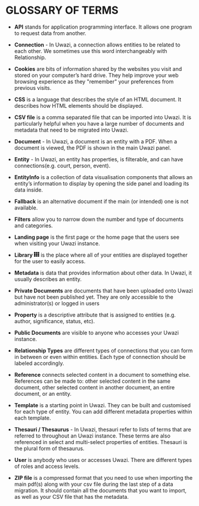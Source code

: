 # GLOSSARY OF TERMS

- **API** stands for application programming interface. It allows one program to request data from another.

- **Connection** - In Uwazi, a connection allows entities to be related to each other. We sometimes use this word interchangeably with Relationship.

- **Cookies** are bits of information shared by the websites you visit and stored on your computer’s hard drive. They help improve your web browsing experience as they "remember" your preferences from previous visits.

- **CSS** is a language that describes the style of an HTML document. It describes how HTML elements should be displayed.

- **CSV file** is a comma separated file that can be imported into Uwazi. It is particularly helpful when you have a large number of documents and metadata that need to be migrated into Uwazi.

- **Document** - In Uwazi, a document is an entity with a PDF. When a document is viewed, the PDF is shown in the main Uwazi panel.

- **Entity** - In Uwazi, an entity has properties, is filterable, and can have connections(e.g. court, person, event).

- **EntityInfo** is a collection of data visualisation components that allows an entity’s information to display by opening the side panel and loading its data inside.

- **Fallback** is an alternative document if the main (or intended) one is not available.

- **Filters** allow you to narrow down the number and type of documents and categories.

- **Landing page** is the first page or the home page that the users see when visiting your Uwazi instance.

- **Library** ![library icon](images/image_0.png) is the place where all of your entities are displayed together for the user to easily access.

- **Metadata** is data that provides information about other data. In Uwazi, it usually describes an entity.

- **Private Documents** are documents that have been uploaded onto Uwazi but have not been published yet. They are only accessible to the administrator(s) or logged in users

- **Property** is a descriptive attribute that is assigned to entities (e.g. author, significance, status, etc).

- **Public Documents** are visible to anyone who accesses your Uwazi instance.

- **Relationship Types** are different types of connections that you can form in between or even within entities. Each type of connection should be labeled accordingly.

- **Reference** connects selected content in a document to something else. References can be made to: other selected content in the same document, other selected content in another document, an entire document, or an entity.

- **Template** is a starting point in Uwazi. They can be built and customised for each type of entity. You can add different metadata properties within each template.

- **Thesauri / Thesaurus** - In Uwazi, thesauri refer to lists of terms that are referred to throughout an Uwazi instance. These terms are also referenced in select and multi-select properties of entities. Thesauri is the plural form of thesaurus.

- **User** is anybody who uses or accesses Uwazi. There are different types of roles and access levels.

- **ZIP file** is a compressed format that you need to use when importing the main pdf(s) along with your csv file during the last step of a data migration. It should contain all the documents that you want to import, as well as your CSV file that has the metadata.
